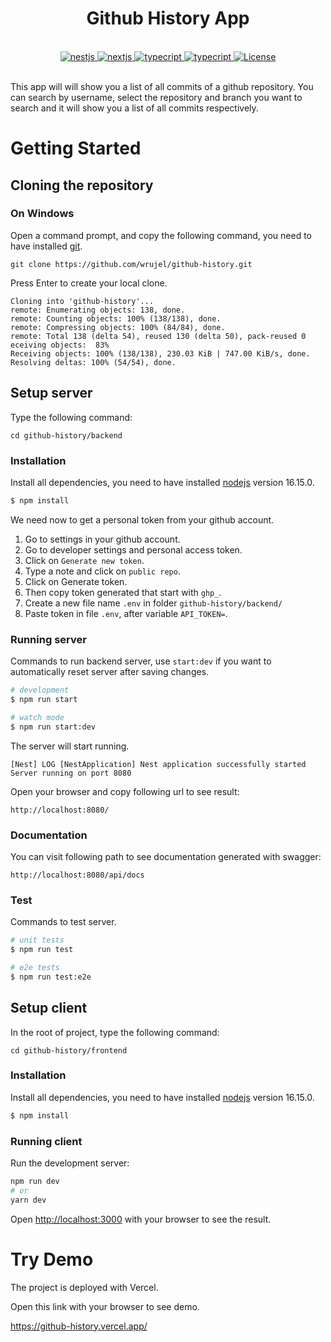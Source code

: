 <div align="center">
  <h1>Github History App</h1>
</div>

<br />

<div align="center">
    <a href="https://nestjs.com/">
        <img src="https://img.shields.io/badge/nestjs-%23E0234E.svg?style=for-the-badge&logo=nestjs&logoColor=white&style=flat" alt="nestjs" />
    </a>
    <a href="https://nextjs.org/">
        <img src="https://img.shields.io/badge/Next-black?style=for-the-badge&logo=next.js&logoColor=white&style=flat" alt="nextjs" />
    </a>
    <a href="https://nodejs.org/">
        <img src="https://img.shields.io/badge/node.js-6DA55F?style=for-the-badge&logo=node.js&logoColor=white&style=flat&logo=appveyor" alt="typecript" />
    </a>
    <a href="https://www.typescriptlang.org/">
        <img src="https://img.shields.io/badge/TypeScript-007ACC?style=for-the-badge&logo=typescript&logoColor=white&style=flat&logo=appveyor" alt="typecript" />
    </a>
    <a href="https://github.com/wrujel/github-history/blob/main/LICENSE">
        <img src="https://img.shields.io/github/license/nestjsx/crud.svg" alt="License" />
    </a>
</div>

<br />

This app will will show you a list of all commits of a github repository. You can search by username, select the repository and branch you want to search and it will show you a list of all commits respectively. 

# Getting Started

## Cloning the repository
### On Windows
Open a command prompt, and copy the following command, you need to have installed [git](https://git-scm.com/).
```
git clone https://github.com/wrujel/github-history.git
```
Press Enter to create your local clone.
```
Cloning into 'github-history'...
remote: Enumerating objects: 138, done.
remote: Counting objects: 100% (138/138), done.
remote: Compressing objects: 100% (84/84), done.
remote: Total 138 (delta 54), reused 130 (delta 50), pack-reused 0 eceiving objects:  83%
Receiving objects: 100% (138/138), 230.03 KiB | 747.00 KiB/s, done.
Resolving deltas: 100% (54/54), done.
```
## Setup server
Type the following command:
```
cd github-history/backend
```

### Installation
Install all dependencies, you need  to have installed [nodejs](https://nodejs.org/) version 16.15.0.  
```bash
$ npm install
```
We need now to get a personal token from your github account.

1) Go to settings in your github account.
2) Go to developer settings and personal access token.
3) Click on `Generate new token`.
4) Type a note and click on `public repo`.
5) Click on Generate token.
6) Then copy token generated that start with `ghp_`.
7) Create a new file name `.env` in folder `github-history/backend/`
8) Paste token in file `.env`, after variable `API_TOKEN=`.

### Running server
Commands to run backend server, use `start:dev` if you want to automatically reset server after saving changes.
```bash
# development
$ npm run start

# watch mode
$ npm run start:dev
```
The server will start running.

```
[Nest] LOG [NestApplication] Nest application successfully started 
Server running on port 8080
```
Open your browser and copy following url to see result:
```
http://localhost:8080/
```
### Documentation
You can visit following path to see documentation generated with swagger:
```
http://localhost:8080/api/docs
```
### Test
Commands to test server.
```bash
# unit tests
$ npm run test

# e2e tests
$ npm run test:e2e
```

## Setup client 
In the root of project, type the following command:
```
cd github-history/frontend
```
### Installation
Install all dependencies, you need  to have installed [nodejs](https://nodejs.org/) version 16.15.0.  
```bash
$ npm install
```
### Running client
Run the development server:

```bash
npm run dev
# or
yarn dev
```

Open [http://localhost:3000](http://localhost:3000) with your browser to see the result.

# Try Demo

The project is deployed with Vercel.

Open this link with your browser to see demo.

https://github-history.vercel.app/
